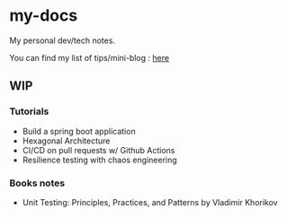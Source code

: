 # my-docs

My personal dev/tech notes. 

You can find my list of tips/mini-blog : [here](https://elieahd.github.io/my-docs/tech/backend/api-guidelines/)

## WIP

### Tutorials 
- Build a spring boot application
- Hexagonal Architecture
- CI/CD on pull requests w/ Github Actions
- Resilience testing with chaos engineering

### Books notes
- Unit Testing: Principles, Practices, and Patterns by Vladimir Khorikov
